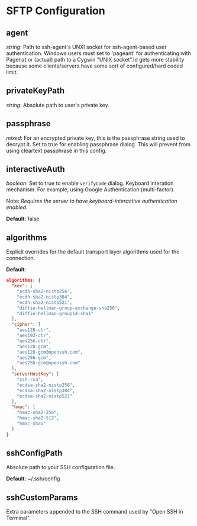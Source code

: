 # SFTP Configuration

## agent
*string*: Path to ssh-agent's UNXI socket for ssh-agent-based user authentication.  Windows users must
set to 'pageant' for authenticating with Pagenat or (actual) path to a Cygwin "UNIX socket".Id gets
more stability because some clients/servers have some sort of configured/hard coded limit.

## privateKeyPath
*string*: Absolute path to user's private key.

## passphrase
*mixed*: For an encrypted private key, this is the passphrase string used to decrypt it.  Set to true
for enabling passphrase dialog.  This will prevent from using cleartext passphrase in this config.

## interactiveAuth
*boolean*: Set to true to enable `verifyCode` dialog.  Keyboard interation mechanism.  For example, using
Google Authentication (multi-factor).

Note: *Requires the server to have keyboard-interactive authentication enabled.*

**Default**: false

## algorithms
Explicit overrides for the default transport layer algorithms used for the connection.

**Default**:
```json
algorithms: {
  "kex": [
    "ecdh-sha2-nistp256",
    "ecdh-sha2-nistp384",
    "ecdh-sha2-nistp521",
    "diffie-hellman-group-exchange-sha256",
    "diffie-hellman-group14-sha1"
  ],
  "cipher": [
    "aes128-ctr",
    "aes192-ctr",
    "aes256-ctr",
    "aes128-gcm",
    "aes128-gcm@openssh.com",
    "aes256-gcm",
    "aes256-gcm@openssh.com"
  ],
  "serverHostKey": [
    "ssh-rsa",
    "ecdsa-sha2-nistp256",
    "ecdsa-sha2-nistp384",
    "ecdsa-sha2-nistp521"
  ],
  "hmac": [
    "hmac-sha2-256",
    "hmac-sha2-512",
    "hmac-sha1"
  ]
}
```

## sshConfigPath
Absolute path to your SSH configuration file.

**Default**: ~/.ssh/config

## sshCustomParams
Extra parameters appended to the SSH command used by "Open SSH in Terminal".
